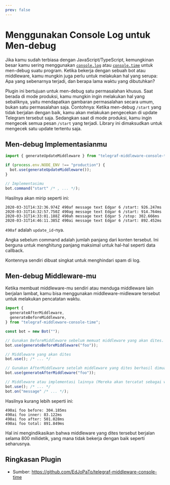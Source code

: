 ```yaml
---
prev: false
---
```


# Menggunakan Console Log untuk Men-debug

Jika kamu sudah terbiasa dengan JavaScript/TypeScript, kemungkinan besar kamu sering menggunakan [`console.log`](https://developer.mozilla.org/en-US/docs/Web/API/Console/log) atau [`console.time`](https://developer.mozilla.org/en-US/docs/Web/API/Console/time) untuk men-debug suatu program.
Ketika bekerja dengan sebuah bot atau middleware, kamu mungkin juga perlu untuk melakukan hal yang serupa: Apa yang sebenarnya terjadi, dan berapa lama waktu yang dibutuhkan?

Plugin ini bertujuan untuk men-debug satu permasalahan khusus.
Saat berada di mode produksi, kamu mungkin ingin melakukan hal yang sebaliknya, yaitu mendapatkan gambaran permasalahan secara umum, bukan satu permasalahan saja.
Contohnya: Ketika men-debug `/start` yang tidak berjalan dengan baik, kamu akan melakukan pengecekan di update Telegram tersebut saja.
Sedangkan saat di mode produksi, kamu ingin mengecek semua pesan `/start` yang terjadi.
Library ini dimaksudkan untuk mengecek satu update tertentu saja.

## Men-debug Implementasianmu

```ts
import { generateUpdateMiddleware } from "telegraf-middleware-console-time";

if (process.env.NODE_ENV !== "production") {
  bot.use(generateUpdateMiddleware());
}

// Implementasimu
bot.command("start" /* , ... */);
```

Hasilnya akan mirip seperti ini:

```text
2020-03-31T14:32:36.974Z 490af message text Edgar 6 /start: 926.247ms
2020-03-31T14:32:57.750Z 490ag message text Edgar 6 /start: 914.764ms
2020-03-31T14:33:01.188Z 490ah message text Edgar 5 /stop: 302.666ms
2020-03-31T14:46:11.385Z 490ai message text Edgar 6 /start: 892.452ms
```

`490af` adalah `update_id`-nya.

Angka sebelum command adalah jumlah panjang dari konten tersebut.
Ini berguna untuk menghitung panjang maksimal untuk hal-hal seperti data callback.

Kontennya sendiri dibuat singkat untuk menghindari spam di log.

## Men-debug Middleware-mu

Ketika membuat middleware-mu sendiri atau menduga middleware lain berjalan lambat, kamu bisa menggunakan middleware-midleware tersebut untuk melakukan pencatatan waktu.

```ts
import {
  generateAfterMiddleware,
  generateBeforeMiddleware,
} from "telegraf-middleware-console-time";

const bot = new Bot("");

// Gunakan BeforeMiddleware sebelum memuat middleware yang akan dites.
bot.use(generateBeforeMiddleware("foo"));

// Middleware yang akan dites
bot.use(); /* ... */

// Gunakan AfterMiddleware setelah middleware yang dites berhasil dimuat (dengan label yang sama).
bot.use(generateAfterMiddleware("foo"));

// Middleware atau implementasi lainnya (Mereka akan tercatat sebagai waktu "inner" ketika digunakan).
bot.use(); /* ... */
bot.on("message" /* ... */);
```

Hasilnya kurang lebih seperti ini:

```text
490ai foo before: 304.185ms
490ai foo inner: 83.122ms
490ai foo after: 501.028ms
490ai foo total: 891.849ms
```

Hal ini mengindikasikan bahwa middleware yang dites tersebut berjalan selama 800 milidetik, yang mana tidak bekerja dengan baik seperti seharusnya.

## Ringkasan Plugin

- Sumber: <https://github.com/EdJoPaTo/telegraf-middleware-console-time>
